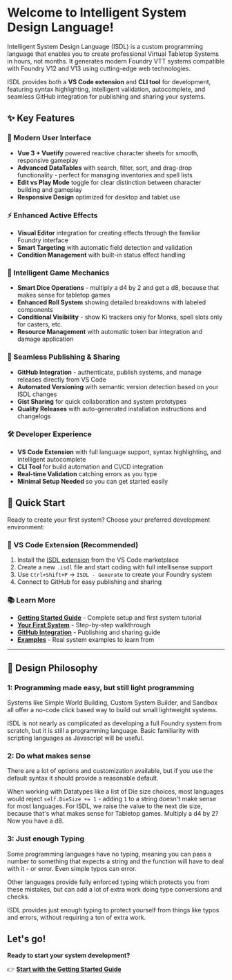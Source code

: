 # Welcome to Intelligent System Design Language!

Intelligent System Design Language (ISDL) is a custom programming language that enables you to create professional Virtual Tabletop Systems in hours, not months. It generates modern Foundry VTT systems compatible with Foundry V12 and V13 using cutting-edge web technologies.

ISDL provides both a **VS Code extension** and **CLI tool** for development, featuring syntax highlighting, intelligent validation, autocomplete, and seamless GitHub integration for publishing and sharing your systems.

## ✨ Key Features

### 🎨 Modern User Interface
* **Vue 3 + Vuetify** powered reactive character sheets for smooth, responsive gameplay
* **Advanced DataTables** with search, filter, sort, and drag-drop functionality - perfect for managing inventories and spell lists
* **Edit vs Play Mode** toggle for clear distinction between character building and gameplay
* **Responsive Design** optimized for desktop and tablet use

### ⚡ Enhanced Active Effects
* **Visual Editor** integration for creating effects through the familiar Foundry interface  
* **Smart Targeting** with automatic field detection and validation
* **Condition Management** with built-in status effect handling

### 🎲 Intelligent Game Mechanics  
* **Smart Dice Operations** - multiply a d4 by 2 and get a d8, because that makes sense for tabletop games
* **Enhanced Roll System** showing detailed breakdowns with labeled components
* **Conditional Visibility** - show Ki trackers only for Monks, spell slots only for casters, etc.
* **Resource Management** with automatic token bar integration and damage application

### 🔗 Seamless Publishing & Sharing
* **GitHub Integration** - authenticate, publish systems, and manage releases directly from VS Code
* **Automated Versioning** with semantic version detection based on your ISDL changes
* **Gist Sharing** for quick collaboration and system prototypes
* **Quality Releases** with auto-generated installation instructions and changelogs

### 🛠️ Developer Experience
* **VS Code Extension** with full language support, syntax highlighting, and intelligent autocomplete
* **CLI Tool** for build automation and CI/CD integration
* **Real-time Validation** catching errors as you type
* **Minimal Setup Needed** so you can get started easily

## 🚀 Quick Start

Ready to create your first system? Choose your preferred development environment:

### 📝 **VS Code Extension** (Recommended)
1. Install the [ISDL extension](https://marketplace.visualstudio.com/items?itemName=IronMooseDevelopment.fsdl) from the VS Code marketplace
2. Create a new `.isdl` file and start coding with full intellisense support
3. Use `Ctrl+Shift+P` → `ISDL - Generate` to create your Foundry system
4. Connect to GitHub for easy publishing and sharing

### 📚 **Learn More**
* **[Getting Started Guide](https://github.com/cswendrowski/intelligent-system-design-language/wiki/Getting-Started)** - Complete setup and first system tutorial
* **[Your First System](https://github.com/cswendrowski/intelligent-system-design-language/wiki/Your-first-System)** - Step-by-step walkthrough
* **[GitHub Integration](https://github.com/cswendrowski/intelligent-system-design-language/wiki/GitHub-Integration)** - Publishing and sharing guide
* **[Examples](https://github.com/cswendrowski/intelligent-system-design-language/tree/main/isdl/examples)** - Real system examples to learn from

---

## 🎯 Design Philosophy

### 1: Programming made easy, but still light programming

Systems like Simple World Building, Custom System Builder, and Sandbox all offer a no-code click based way to build out small lightweight systems.

ISDL is not nearly as complicated as developing a full Foundry system from scratch, but it is still a programming language. Basic familiarity with scripting languages as Javascript will be useful.

### 2: Do what makes sense

There are a lot of options and customization available, but if you use the default syntax it should provide a reasonable default.

When working with Datatypes like a list of Die size choices, most languages would reject `self.DieSize += 1` - adding `1` to a string doesn't make sense for most languages. For ISDL, we raise the value to the next die size, because that's what makes sense for Tabletop games. Multiply a d4 by 2? Now you have a d8.

### 3: Just enough Typing

Some programming languages have no typing, meaning you can pass a number to something that expects a string and the function will have to deal with it - or error. Even simple typos can error.

Other languages provide fully enforced typing which protects you from these mistakes, but can add a lot of extra work doing type conversions and checks.

ISDL provides just enough typing to protect yourself from things like typos and errors, without requiring a ton of extra work.

## Let's go!

**Ready to start your system development?** 

👉 **[Start with the Getting Started Guide](https://github.com/cswendrowski/intelligent-system-design-language/wiki/Getting-Started)**

